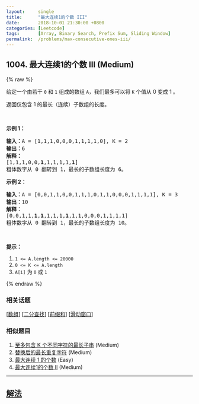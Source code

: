 ```yaml
---
layout:     single
title:      "最大连续1的个数 III"
date:       2018-10-01 21:30:00 +0800
categories: [Leetcode]
tags:       [Array, Binary Search, Prefix Sum, Sliding Window]
permalink:  /problems/max-consecutive-ones-iii/
---
```


## 1004. 最大连续1的个数 III (Medium)

{% raw %}

<p>给定一个由若干 <code>0</code> 和 <code>1</code> 组成的数组&nbsp;<code>A</code>，我们最多可以将&nbsp;<code>K</code>&nbsp;个值从 0 变成 1 。</p>

<p>返回仅包含 1 的最长（连续）子数组的长度。</p>

<p>&nbsp;</p>

<p><strong>示例 1：</strong></p>

<pre><strong>输入：</strong>A = [1,1,1,0,0,0,1,1,1,1,0], K = 2
<strong>输出：</strong>6
<strong>解释： </strong>
[1,1,1,0,0,<strong>1</strong>,1,1,1,1,<strong>1</strong>]
粗体数字从 0 翻转到 1，最长的子数组长度为 6。</pre>

<p><strong>示例 2：</strong></p>

<pre><strong>输入：</strong>A = [0,0,1,1,0,0,1,1,1,0,1,1,0,0,0,1,1,1,1], K = 3
<strong>输出：</strong>10
<strong>解释：</strong>
[0,0,1,1,<strong>1</strong>,<strong>1</strong>,1,1,1,<strong>1</strong>,1,1,0,0,0,1,1,1,1]
粗体数字从 0 翻转到 1，最长的子数组长度为 10。</pre>

<p>&nbsp;</p>

<p><strong>提示：</strong></p>

<ol>
	<li><code>1 &lt;= A.length &lt;= 20000</code></li>
	<li><code>0 &lt;= K &lt;= A.length</code></li>
	<li><code>A[i]</code> 为&nbsp;<code>0</code>&nbsp;或&nbsp;<code>1</code>&nbsp;</li>
</ol>

{% endraw %}

### 相关话题
  [[数组](https://github.com/awesee/leetcode/tree/main/tag/array/README.md)]
  [[二分查找](https://github.com/awesee/leetcode/tree/main/tag/binary-search/README.md)]
  [[前缀和](https://github.com/awesee/leetcode/tree/main/tag/prefix-sum/README.md)]
  [[滑动窗口](https://github.com/awesee/leetcode/tree/main/tag/sliding-window/README.md)]

### 相似题目
  1. [至多包含 K 个不同字符的最长子串](/problems/longest-substring-with-at-most-k-distinct-characters) (Medium)
  1. [替换后的最长重复字符](/problems/longest-repeating-character-replacement) (Medium)
  1. [最大连续 1 的个数](/problems/max-consecutive-ones) (Easy)
  1. [最大连续1的个数 II](/problems/max-consecutive-ones-ii) (Medium)

---

## [解法](https://github.com/awesee/leetcode/tree/main/problems/max-consecutive-ones-iii)
